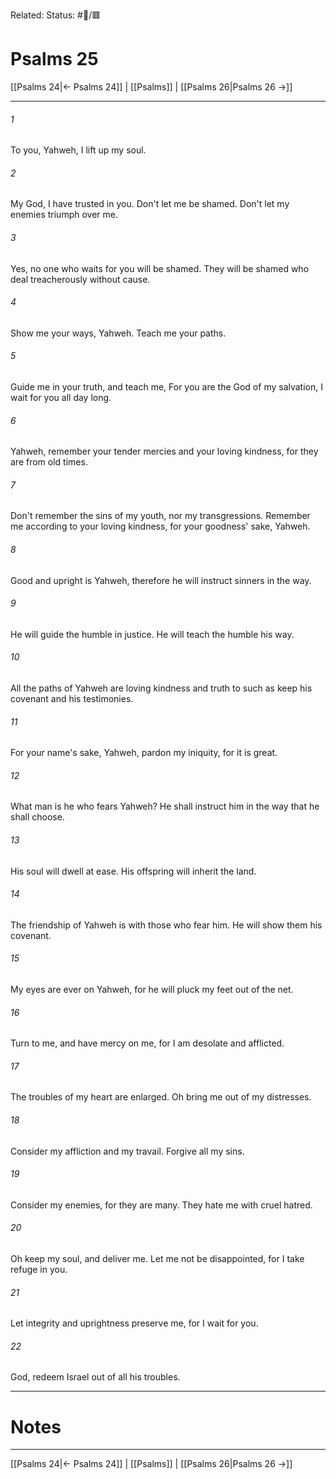 Related:
Status: #📖/🟥
# Psalms 25

[[Psalms 24|← Psalms 24]] | [[Psalms]] | [[Psalms 26|Psalms 26 →]]
***



###### 1 
To you, Yahweh, I lift up my soul. 

###### 2 
My God, I have trusted in you. Don't let me be shamed. Don't let my enemies triumph over me. 

###### 3 
Yes, no one who waits for you will be shamed. They will be shamed who deal treacherously without cause. 

###### 4 
Show me your ways, Yahweh. Teach me your paths. 

###### 5 
Guide me in your truth, and teach me, For you are the God of my salvation, I wait for you all day long. 

###### 6 
Yahweh, remember your tender mercies and your loving kindness, for they are from old times. 

###### 7 
Don't remember the sins of my youth, nor my transgressions. Remember me according to your loving kindness, for your goodness' sake, Yahweh. 

###### 8 
Good and upright is Yahweh, therefore he will instruct sinners in the way. 

###### 9 
He will guide the humble in justice. He will teach the humble his way. 

###### 10 
All the paths of Yahweh are loving kindness and truth to such as keep his covenant and his testimonies. 

###### 11 
For your name's sake, Yahweh, pardon my iniquity, for it is great. 

###### 12 
What man is he who fears Yahweh? He shall instruct him in the way that he shall choose. 

###### 13 
His soul will dwell at ease. His offspring will inherit the land. 

###### 14 
The friendship of Yahweh is with those who fear him. He will show them his covenant. 

###### 15 
My eyes are ever on Yahweh, for he will pluck my feet out of the net. 

###### 16 
Turn to me, and have mercy on me, for I am desolate and afflicted. 

###### 17 
The troubles of my heart are enlarged. Oh bring me out of my distresses. 

###### 18 
Consider my affliction and my travail. Forgive all my sins. 

###### 19 
Consider my enemies, for they are many. They hate me with cruel hatred. 

###### 20 
Oh keep my soul, and deliver me. Let me not be disappointed, for I take refuge in you. 

###### 21 
Let integrity and uprightness preserve me, for I wait for you. 

###### 22 
God, redeem Israel out of all his troubles.

---
# Notes


***
[[Psalms 24|← Psalms 24]] | [[Psalms]] | [[Psalms 26|Psalms 26 →]]
